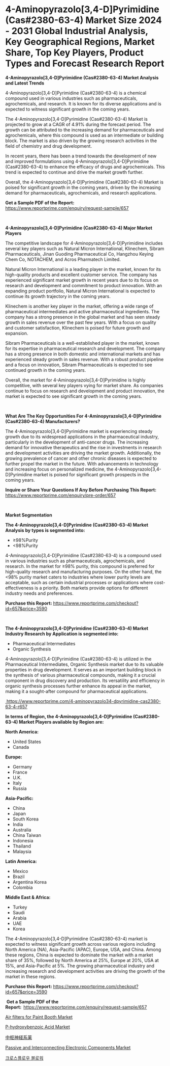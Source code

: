 <p><h1>4-Aminopyrazolo[3,4-D]Pyrimidine (Cas#2380-63-4) Market Size 2024 - 2031 Global Industrial Analysis, Key Geographical Regions, Market Share, Top Key Players, Product Types and Forecast Research Report</h1></p><p><strong>4-Aminopyrazolo[3,4-D]Pyrimidine (Cas#2380-63-4) Market Analysis and Latest Trends</strong></p>
<p><p>4-Aminopyrazolo[3,4-D]Pyrimidine (Cas#2380-63-4) is a chemical compound used in various industries such as pharmaceuticals, agrochemicals, and research. It is known for its diverse applications and is expected to witness significant growth in the coming years.</p><p>The 4-Aminopyrazolo[3,4-D]Pyrimidine (Cas#2380-63-4) Market is projected to grow at a CAGR of 4.91% during the forecast period. The growth can be attributed to the increasing demand for pharmaceuticals and agrochemicals, where this compound is used as an intermediate or building block. The market is also driven by the growing research activities in the field of chemistry and drug development.</p><p>In recent years, there has been a trend towards the development of new and improved formulations using 4-Aminopyrazolo[3,4-D]Pyrimidine (Cas#2380-63-4) to enhance the efficacy of drugs and agrochemicals. This trend is expected to continue and drive the market growth further.</p><p>Overall, the 4-Aminopyrazolo[3,4-D]Pyrimidine (Cas#2380-63-4) Market is poised for significant growth in the coming years, driven by the increasing demand for pharmaceuticals, agrochemicals, and research applications.</p></p>
<p><strong>Get a Sample PDF of the Report:&nbsp;</strong> <a href="https://www.reportprime.com/enquiry/request-sample/657">https://www.reportprime.com/enquiry/request-sample/657</a></p>
<p>&nbsp;</p>
<p><strong>4-Aminopyrazolo[3,4-D]Pyrimidine (Cas#2380-63-4) Major Market Players</strong></p>
<p><p>The competitive landscape for 4-Aminopyrazolo[3,4-D]Pyrimidine includes several key players such as Natural Micron International, Klinechem, Sibram Pharmaceuticals, Jinan Guoding Pharmaceutical Co, Hangzhou Keying Chem Co, NOTACHEM, and Acros Pharmatech Limited. </p><p>Natural Micron International is a leading player in the market, known for its high-quality products and excellent customer service. The company has experienced significant market growth in recent years due to its focus on research and development and commitment to product innovation. With an expanding product portfolio, Natural Micron International is expected to continue its growth trajectory in the coming years.</p><p>Klinechem is another key player in the market, offering a wide range of pharmaceutical intermediates and active pharmaceutical ingredients. The company has a strong presence in the global market and has seen steady growth in sales revenue over the past few years. With a focus on quality and customer satisfaction, Klinechem is poised for future growth and expansion.</p><p>Sibram Pharmaceuticals is a well-established player in the market, known for its expertise in pharmaceutical research and development. The company has a strong presence in both domestic and international markets and has experienced steady growth in sales revenue. With a robust product pipeline and a focus on innovation, Sibram Pharmaceuticals is expected to see continued growth in the coming years.</p><p>Overall, the market for 4-Aminopyrazolo[3,4-D]Pyrimidine is highly competitive, with several key players vying for market share. As companies continue to focus on research and development and product innovation, the market is expected to see significant growth in the coming years.</p></p>
<p>&nbsp;</p>
<p><strong>What Are The Key Opportunities For 4-Aminopyrazolo[3,4-D]Pyrimidine (Cas#2380-63-4) Manufacturers?</strong></p>
<p><p>The 4-Aminopyrazolo[3,4-D]Pyrimidine market is experiencing steady growth due to its widespread applications in the pharmaceutical industry, particularly in the development of anti-cancer drugs. The increasing demand for innovative therapeutics and the rise in investments in research and development activities are driving the market growth. Additionally, the growing prevalence of cancer and other chronic diseases is expected to further propel the market in the future. With advancements in technology and increasing focus on personalized medicine, the 4-Aminopyrazolo[3,4-D]Pyrimidine market is poised for significant growth prospects in the coming years.</p></p>
<p><strong>Inquire or Share Your Questions If Any Before Purchasing This Report:</strong> <a href="https://www.reportprime.com/enquiry/pre-order/657">https://www.reportprime.com/enquiry/pre-order/657</a></p>
<p>&nbsp;</p>
<p><strong>Market Segmentation</strong></p>
<p><strong>The 4-Aminopyrazolo[3,4-D]Pyrimidine (Cas#2380-63-4) Market Analysis by types is segmented into:</strong></p>
<p><ul><li>≥98%Purity</li><li><98%Purity</li></ul></p>
<p><p>4-Aminopyrazolo[3,4-D]Pyrimidine (Cas#2380-63-4) is a compound used in various industries such as pharmaceuticals, agrochemicals, and research. In the market for ≥98% purity, this compound is preferred for high-quality research and manufacturing purposes. On the other hand, the <98% purity market caters to industries where lower purity levels are acceptable, such as certain industrial processes or applications where cost-effectiveness is a priority. Both markets provide options for different industry needs and preferences.</p></p>
<p><strong>Purchase this Report:&nbsp;</strong><a href="https://www.reportprime.com/checkout?id=657&price=3590">https://www.reportprime.com/checkout?id=657&price=3590</a></p>
<p>&nbsp;</p>
<p><strong>The 4-Aminopyrazolo[3,4-D]Pyrimidine (Cas#2380-63-4) Market Industry Research by Application is segmented into:</strong></p>
<p><ul><li>Pharmaceutical Intermediates</li><li>Organic Synthesis</li></ul></p>
<p><p>4-Aminopyrazolo[3,4-D]Pyrimidine (Cas#2380-63-4) is utilized in the Pharmaceutical Intermediates, Organic Synthesis market due to its valuable properties in drug development. It serves as an important building block in the synthesis of various pharmaceutical compounds, making it a crucial component in drug discovery and production. Its versatility and efficiency in organic synthesis processes further enhance its appeal in the market, making it a sought-after compound for pharmaceutical applications.</p></p>
<p><a href="https://www.reportprime.com/4-aminopyrazolo34-dpyrimidine-cas2380-63-4-r657">&nbsp;https://www.reportprime.com/4-aminopyrazolo34-dpyrimidine-cas2380-63-4-r657</a></p>
<p><strong>In terms of Region, the 4-Aminopyrazolo[3,4-D]Pyrimidine (Cas#2380-63-4) Market Players available by Region are:</strong></p>
<p>
    <p> <strong> North America: </strong>
        <ul>
            <li>United States</li>
            <li>Canada</li>
        </ul>
        </p> 
    <p> <strong> Europe: </strong>
        <ul>
            <li>Germany</li>
            <li>France</li>
            <li>U.K.</li>
            <li>Italy</li>
            <li>Russia</li>
        </ul>
        </p> 
    <p> <strong> Asia-Pacific: </strong>
        <ul>
            <li>China</li>
            <li>Japan</li>
            <li>South Korea</li>
            <li>India</li>
            <li>Australia</li>
            <li>China Taiwan</li>
            <li>Indonesia</li>
            <li>Thailand</li>
            <li>Malaysia</li>
        </ul>
        </p> 
    <p> <strong> Latin America: </strong>
        <ul>
            <li>Mexico</li>
            <li>Brazil</li>
            <li>Argentina Korea</li>
            <li>Colombia</li>
        </ul>
        </p> 
    <p> <strong> Middle East & Africa: </strong>
        <ul>
            <li>Turkey</li>
            <li>Saudi</li>
            <li>Arabia</li>
            <li>UAE</li>
            <li>Korea</li>
        </ul>
    </p>
    </p>
<p><p>The 4-Aminopyrazolo[3,4-D]Pyrimidine (Cas#2380-63-4) market is expected to witness significant growth across various regions including North America (NA), Asia-Pacific (APAC), Europe, USA, and China. Among these regions, China is expected to dominate the market with a market share of 35%, followed by North America at 25%, Europe at 20%, USA at 15%, and Asia-Pacific at 5%. The growing pharmaceutical industry and increasing research and development activities are driving the growth of the market in these regions.</p></p>
<p><strong>Purchase this Report: </strong><a href="https://www.reportprime.com/checkout?id=657&price=3590">https://www.reportprime.com/checkout?id=657&price=3590</a></p>
<p>&nbsp;<strong>Get a Sample PDF of the Report:&nbsp;&nbsp;</strong><a href="https://www.reportprime.com/enquiry/request-sample/657">https://www.reportprime.com/enquiry/request-sample/657</a></p>
<p><strong></strong></p>
<p><p><a href="https://medium.com/@swilliamn8765/global-air-filters-for-paint-booth-industry-research-report-competitive-landscape-market-size-26458dd67cf1">Air filters for Paint Booth Market</a></p><p><a href="https://medium.com/@orinschowalter/comprehensive-analysis-of-the-global-p-hydroxybenzoic-acid-market-growth-trends-market-forecasts-120809369f13">P-hydroxybenzoic Acid Market</a></p><p><a href="https://medium.com/@smithmargaret44/%E3%82%B0%E3%83%AD%E3%83%BC%E3%83%90%E3%83%AB%E4%B8%AD%E6%9E%A2%E7%A5%9E%E7%B5%8C%E7%B3%BB%E8%96%AC%E5%B8%82%E5%A0%B4%E3%81%AE%E8%A6%8F%E6%A8%A1%E3%81%AF-%E5%B9%B4%E7%8E%8710-7-%E3%81%A7%E9%81%94%E6%88%90%E3%81%95%E3%82%8C%E3%82%8B%E3%81%A8%E4%BA%88%E6%83%B3%E3%81%95%E3%82%8C-%E3%81%93%E3%81%AE%E3%83%AC%E3%83%9D%E3%83%BC%E3%83%88%E3%81%AF%E5%B8%82%E5%A0%B4%E3%81%AE%E6%88%90%E9%95%B7-%E3%83%88%E3%83%AC%E3%83%B3%E3%83%89-%E6%A9%9F%E4%BC%9A-%E3%81%8A%E3%82%88%E3%81%B32024%E5%B9%B4%E3%81%8B%E3%82%892031%E5%B9%B4%E3%81%BE%E3%81%A7%E3%81%AE%E4%BA%88%E6%B8%AC%E3%82%92%E3%82%AB%E3%83%90%E3%83%BC%E3%81%97%E3%81%A6%E3%81%84%E3%81%BE%E3%81%99-31d89e833d18">中枢神経系薬</a></p><p><a href="https://issuu.com/reportprime-2/docs/passive-and-interconnecting-electronic-components-">Passive and Interconnecting Electronic Components Market</a></p><p><a href="https://medium.com/@willislebsack/%EA%B5%90%EB%A5%98%EC%8B%9D-%EC%86%A1%ED%92%8D%EA%B8%B0-%EC%8B%9C%EC%9E%A5-%EC%A0%90%EC%9C%A0%EC%9C%A8-%EB%B0%8F-%EC%83%88%EB%A1%9C%EC%9A%B4-%ED%8A%B8%EB%A0%8C%EB%93%9C-%EB%B6%84%EC%84%9D-%EC%9C%A0%ED%98%95-%EC%9D%91%EC%9A%A9-%EC%B5%9C%EC%A2%85-%EC%82%AC%EC%9A%A9%EC%B2%98%EB%B3%84-%EC%98%88%EC%B8%A1-2024%EB%85%84%EB%B6%80%ED%84%B0-2031%EB%85%84%EA%B9%8C%EC%A7%80-bcf3403b21c7">크로스플로우 블로워</a></p></p>
